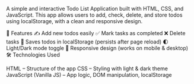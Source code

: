 A simple and interactive Todo List Application built with HTML, CSS, and JavaScript.
This app allows users to add, check, delete, and store todos using localStorage, with a clean and responsive design.

🚀 Features
✍️ Add new todos easily
✅ Mark tasks as completed
❌ Delete tasks
💾 Saves todos in localStorage (persists after page reload)
🌓 Light/Dark mode toggle
📱 Responsive design (works on mobile & desktop)
🛠️ Technologies Used

HTML – Structure of the app
CSS – Styling with light & dark theme
JavaScript (Vanilla JS) – App logic, DOM manipulation, localStorage
